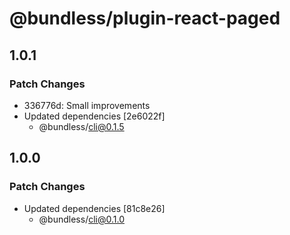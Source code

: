 # @bundless/plugin-react-paged

## 1.0.1

### Patch Changes

-   336776d: Small improvements
-   Updated dependencies [2e6022f]
    -   @bundless/cli@0.1.5

## 1.0.0

### Patch Changes

-   Updated dependencies [81c8e26]
    -   @bundless/cli@0.1.0
